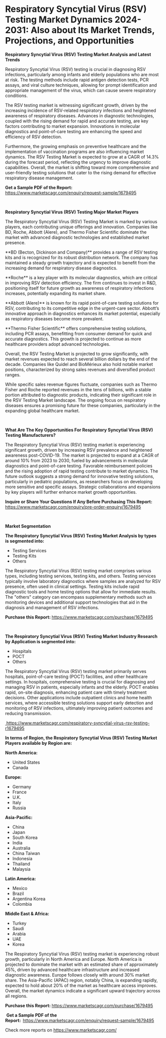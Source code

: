 <p><h1>Respiratory Syncytial Virus (RSV) Testing Market Dynamics 2024-2031: Also about Its Market Trends, Projections, and Opportunities</h1></p><p><strong>Respiratory Syncytial Virus (RSV) Testing Market Analysis and Latest Trends</strong></p>
<p><p>Respiratory Syncytial Virus (RSV) testing is crucial in diagnosing RSV infections, particularly among infants and elderly populations who are most at risk. The testing methods include rapid antigen detection tests, PCR assays, and viral culture techniques, allowing for prompt identification and appropriate management of the virus, which can cause severe respiratory conditions.</p><p>The RSV testing market is witnessing significant growth, driven by the increasing incidence of RSV-related respiratory infections and heightened awareness of respiratory diseases. Advances in diagnostic technologies, coupled with the rising demand for rapid and accurate testing, are key factors contributing to market expansion. Innovations in molecular diagnostics and point-of-care testing are enhancing the speed and efficiency of RSV detection. </p><p>Furthermore, the growing emphasis on preventive healthcare and the implementation of vaccination programs are also influencing market dynamics. The RSV Testing Market is expected to grow at a CAGR of 14.3% during the forecast period, reflecting the urgency to improve diagnostic capabilities. Overall, the market is shifting toward more comprehensive and user-friendly testing solutions that cater to the rising demand for effective respiratory disease management.</p></p>
<p><strong>Get a Sample PDF of the Report:&nbsp;</strong> <a href="https://www.marketscagr.com/enquiry/request-sample/1679495?utm_campaign=1949&utm_medium=2&utm_source=Github&utm_content=ia&utm_term=28122024&utm_id=respiratory-syncytial-virus-rsv-testing">https://www.marketscagr.com/enquiry/request-sample/1679495</a></p>
<p>&nbsp;</p>
<p><strong>Respiratory Syncytial Virus (RSV) Testing Major Market Players</strong></p>
<p><p>The Respiratory Syncytial Virus (RSV) Testing Market is marked by various players, each contributing unique offerings and innovation. Companies like BD, Roche, Abbott (Alere), and Thermo Fisher Scientific dominate the market with advanced diagnostic technologies and established market presence.</p><p>**BD (Becton, Dickinson and Company)** provides a range of RSV testing kits and is recognized for its robust distribution network. The company has maintained a steady growth trajectory and is expected to benefit from the increasing demand for respiratory disease diagnostics.</p><p>**Roche** is a key player with its molecular diagnostics, which are critical in improving RSV detection efficiency. The firm continues to invest in R&D, positioning itself for future growth as awareness of respiratory infections increases, potentially expanding its market share.</p><p>**Abbott (Alere)** is known for its rapid point-of-care testing solutions for RSV, contributing to its competitive edge in the urgent-care sector. Abbott’s innovative approach in diagnostics enhances its market potential, especially as respiratory diseases become more prevalent.</p><p>**Thermo Fisher Scientific** offers comprehensive testing solutions, including PCR assays, benefitting from consumer demand for quick and accurate diagnostics. This growth is projected to continue as more healthcare providers adopt advanced technologies.</p><p>Overall, the RSV Testing Market is projected to grow significantly, with market revenues expected to reach several billion dollars by the end of the decade. Companies like Quidel and BioMérieux also hold notable market positions, characterized by strong sales revenues and diversified product ranges.</p><p>While specific sales revenue figures fluctuate, companies such as Thermo Fisher and Roche reported revenues in the tens of billions, with a stable portion attributed to diagnostic products, indicating their significant role in the RSV Testing Market landscape. The ongoing focus on respiratory diseases ensures a promising future for these companies, particularly in the expanding global healthcare market.</p></p>
<p>&nbsp;</p>
<p><strong>What Are The Key Opportunities For Respiratory Syncytial Virus (RSV) Testing Manufacturers?</strong></p>
<p><p>The Respiratory Syncytial Virus (RSV) testing market is experiencing significant growth, driven by increasing RSV prevalence and heightened awareness post-COVID-19. The market is projected to expand at a CAGR of around 10% from 2023 to 2030, fueled by advancements in molecular diagnostics and point-of-care testing. Favorable reimbursement policies and the rising adoption of rapid testing contribute to market dynamics. The future outlook suggests a strong demand for innovative testing solutions, particularly in pediatric populations, as researchers focus on developing more sensitive and specific assays. Strategic collaborations and expansions by key players will further enhance market growth opportunities.</p></p>
<p><strong>Inquire or Share Your Questions If Any Before Purchasing This Report:</strong> <a href="https://www.marketscagr.com/enquiry/pre-order-enquiry/1679495?utm_campaign=1949&utm_medium=2&utm_source=Github&utm_content=ia&utm_term=28122024&utm_id=respiratory-syncytial-virus-rsv-testing">https://www.marketscagr.com/enquiry/pre-order-enquiry/1679495</a></p>
<p>&nbsp;</p>
<p><strong>Market Segmentation</strong></p>
<p><strong>The Respiratory Syncytial Virus (RSV) Testing Market Analysis by types is segmented into:</strong></p>
<p><ul><li>Testing Services</li><li>Testing Kits</li><li>Others</li></ul></p>
<p><p>The Respiratory Syncytial Virus (RSV) testing market comprises various types, including testing services, testing kits, and others. Testing services typically involve laboratory diagnostics where samples are analyzed for RSV presence, often used in clinical settings. Testing kits include rapid diagnostic tools and home testing options that allow for immediate results. The "others" category can encompass supplementary methods such as monitoring devices and additional support technologies that aid in the diagnosis and management of RSV infections.</p></p>
<p><strong>Purchase this Report:&nbsp;</strong><a href="https://www.marketscagr.com/purchase/1679495?utm_campaign=1949&utm_medium=2&utm_source=Github&utm_content=ia&utm_term=28122024&utm_id=respiratory-syncytial-virus-rsv-testing">https://www.marketscagr.com/purchase/1679495</a></p>
<p>&nbsp;</p>
<p><strong>The Respiratory Syncytial Virus (RSV) Testing Market Industry Research by Application is segmented into:</strong></p>
<p><ul><li>Hospitals</li><li>POCT</li><li>Others</li></ul></p>
<p><p>The Respiratory Syncytial Virus (RSV) testing market primarily serves hospitals, point-of-care testing (POCT) facilities, and other healthcare settings. In hospitals, comprehensive testing is crucial for diagnosing and managing RSV in patients, especially infants and the elderly. POCT enables rapid, on-site diagnosis, enhancing patient care with timely treatment decisions. Other applications include outpatient clinics and home health services, where accessible testing solutions support early detection and monitoring of RSV infections, ultimately improving patient outcomes and reducing transmission.</p></p>
<p><a href="https://www.marketscagr.com/respiratory-syncytial-virus-rsv-testing-r1679495?utm_campaign=1949&utm_medium=2&utm_source=Github&utm_content=ia&utm_term=28122024&utm_id=respiratory-syncytial-virus-rsv-testing">&nbsp;https://www.marketscagr.com/respiratory-syncytial-virus-rsv-testing-r1679495</a></p>
<p><strong>In terms of Region, the Respiratory Syncytial Virus (RSV) Testing Market Players available by Region are:</strong></p>
<p>
    <p> <strong> North America: </strong>
        <ul>
            <li>United States</li>
            <li>Canada</li>
        </ul>
        </p> 
    <p> <strong> Europe: </strong>
        <ul>
            <li>Germany</li>
            <li>France</li>
            <li>U.K.</li>
            <li>Italy</li>
            <li>Russia</li>
        </ul>
        </p> 
    <p> <strong> Asia-Pacific: </strong>
        <ul>
            <li>China</li>
            <li>Japan</li>
            <li>South Korea</li>
            <li>India</li>
            <li>Australia</li>
            <li>China Taiwan</li>
            <li>Indonesia</li>
            <li>Thailand</li>
            <li>Malaysia</li>
        </ul>
        </p> 
    <p> <strong> Latin America: </strong>
        <ul>
            <li>Mexico</li>
            <li>Brazil</li>
            <li>Argentina Korea</li>
            <li>Colombia</li>
        </ul>
        </p> 
    <p> <strong> Middle East & Africa: </strong>
        <ul>
            <li>Turkey</li>
            <li>Saudi</li>
            <li>Arabia</li>
            <li>UAE</li>
            <li>Korea</li>
        </ul>
    </p>
    </p>
<p><p>The Respiratory Syncytial Virus (RSV) testing market is experiencing robust growth, particularly in North America and Europe. North America is projected to dominate the market with an estimated share of approximately 45%, driven by advanced healthcare infrastructure and increased diagnostic awareness. Europe follows closely with around 30% market share. The Asia-Pacific (APAC) region, notably China, is expanding rapidly, expected to hold about 20% of the market as healthcare access improves. Overall, the market dynamics indicate a significant upward trajectory across all regions.</p></p>
<p><strong>Purchase this Report: </strong><a href="https://www.marketscagr.com/purchase/1679495?utm_campaign=1949&utm_medium=2&utm_source=Github&utm_content=ia&utm_term=28122024&utm_id=respiratory-syncytial-virus-rsv-testing">https://www.marketscagr.com/purchase/1679495</a></p>
<p>&nbsp;<strong>Get a Sample PDF of the Report:&nbsp;&nbsp;</strong><a href="https://www.marketscagr.com/enquiry/request-sample/1679495?utm_campaign=1949&utm_medium=2&utm_source=Github&utm_content=ia&utm_term=28122024&utm_id=respiratory-syncytial-virus-rsv-testing">https://www.marketscagr.com/enquiry/request-sample/1679495</a></p>
<p><strong></strong></p>
<p>Check more reports on <a href="https://www.marketscagr.com/?utm_campaign=1949&utm_medium=2&utm_source=Github&utm_content=ia&utm_term=28122024&utm_id=respiratory-syncytial-virus-rsv-testing">https://www.marketscagr.com/</a></p>